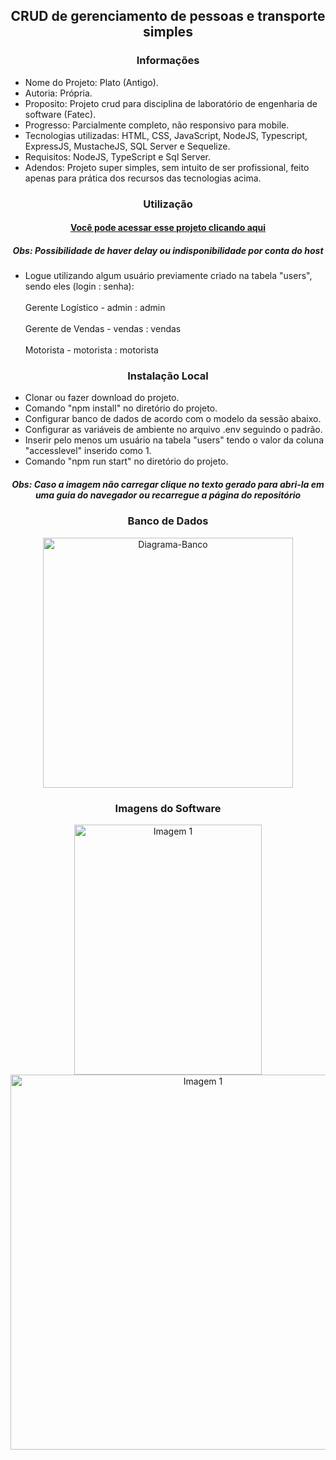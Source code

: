 <h2 align="center">CRUD de gerenciamento de pessoas e transporte simples</h2>

<h3 align="center">Informações</h3>
 
- Nome do Projeto: Plato (Antigo).
- Autoria: Própria.
- Proposito: Projeto crud para disciplina de laboratório de engenharia de software (Fatec).
- Progresso: Parcialmente completo, não responsivo para mobile.
- Tecnologias utilizadas: HTML, CSS, JavaScript, NodeJS, Typescript, ExpressJS, MustacheJS, SQL Server e Sequelize.
- Requisitos: NodeJS, TypeScript e Sql Server.
- Adendos: Projeto super simples, sem intuito de ser profissional, feito apenas para prática dos recursos das tecnologias acima.

<h3 align="center">Utilização</h3>

<h4 align="center"><a target="_blank" href="https://plato-nodejs-render.onrender.com">Você pode acessar esse projeto clicando aqui</a></h3>
<h5 align="center">Obs: Possibilidade de haver delay ou indisponibilidade por conta do host</h5>

- Logue utilizando algum usuário previamente criado na tabela "users", sendo eles (login : senha): <br></br>
  Gerente Logístico - admin : admin <br></br>
  Gerente de Vendas - vendas : vendas <br></br>
  Motorista - motorista : motorista 

<h3 align="center">Instalação Local</h3>

- Clonar ou fazer download do projeto.
- Comando "npm install" no diretório do projeto.
- Configurar banco de dados de acordo com o modelo da sessão abaixo.
- Configurar as variáveis de ambiente no arquivo .env seguindo o padrão.
- Inserir pelo menos um usuário na tabela "users" tendo o valor da coluna "accesslevel" inserido como 1.
- Comando "npm run start" no diretório do projeto.

<h5 align="center">Obs: Caso a imagem não carregar clique no texto gerado para abri-la em uma guia do navegador ou recarregue a página do repositório</h5>

<h3 align="center">Banco de Dados</h3>

<div align="center"><img src="http://drive.google.com/uc?export=view&id=1U3c-F9IC2fY6GexTSfxalwHs7iPwZuRN" width=400 alt="Diagrama-Banco" /></div>

<h3 align="center">Imagens do Software</h3>

<div align="center"><img src="http://drive.google.com/uc?export=view&id=1xc28XhJ2Silh1BFA2HwBAymxzqh9Nx6L" width=300 height=400 heght alt="Imagem 1" /></div>

<div align="center"><img src="http://drive.google.com/uc?export=view&id=1Q_zJazibO-ZgtCNrkoQQguV6e0BqcLIe" width=600 alt="Imagem 1" /></div>
